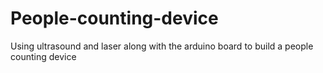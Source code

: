 # People-counting-device
Using ultrasound and laser along with the arduino board to build a people counting device
